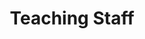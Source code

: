 ---
title: Teaching Staff
nav_order: 1
parent: Who We Are
grand_parent: Home
is_anchor_child: true
anchor_url: teaching-staff
---